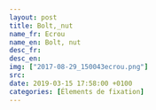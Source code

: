 ```yaml
---
layout: post
title: Bolt,_nut
name_fr: Ecrou
name_en: Bolt, nut
desc_fr: 
desc_en: 
img: ["2017-08-29_150043ecrou.png"]
src: 
date: 2019-03-15 17:58:00 +0100
categories: [Élements de fixation]
---
```

